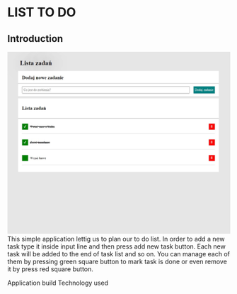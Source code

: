 # LIST TO DO

## Introduction

![titleImage](images/titleImage.jpg)
This simple application lettig us to plan our to do list. In order to add a new task type it inside input line and then press add new task button. Each new task will be added to the end of task list and so on. You can manage each of them by pressing green square button to mark task is done or even remove it by press red square button.

Application build
Technology used